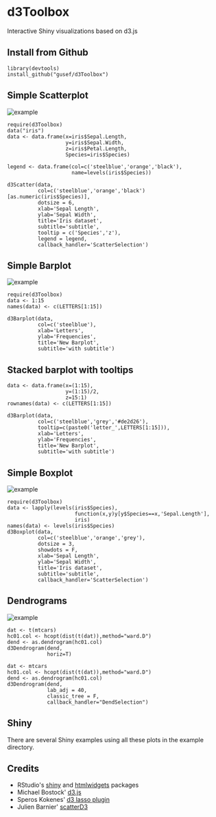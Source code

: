 # d3Toolbox

Interactive Shiny visualizations based on d3.js

## Install from Github
```{r install, eval=FALSE}
library(devtools)
install_github("gusef/d3Toolbox")
```

## Simple Scatterplot

![example](https://raw.github.com/gusef/d3Toolbox/master/resources/scatter.gif)


```{r simple_scatter, warning=FALSE, eval=FALSE}
require(d3Toolbox)
data("iris")
data <- data.frame(x=iris$Sepal.Length,
                   y=iris$Sepal.Width,
                   z=iris$Petal.Length,
                   Species=iris$Species)
 
legend <- data.frame(col=c('steelblue','orange','black'),
                     name=levels(iris$Species))
    
d3Scatter(data,
          col=c('steelblue','orange','black')[as.numeric(iris$Species)],
          dotsize = 6,
          xlab='Sepal Length',
          ylab='Sepal Width',
          title='Iris dataset',
          subtitle='subtitle',
          tooltip = c('Species','z'),
          legend = legend,
          callback_handler='ScatterSelection')
```

## Simple Barplot

![example](https://raw.github.com/gusef/d3Toolbox/master/resources/barplot.gif)

```{r simple_barplot, warning=FALSE, eval=FALSE}
require(d3Toolbox)
data <- 1:15
names(data) <- c(LETTERS[1:15])

d3Barplot(data,
          col=c('steelblue'),
          xlab='Letters',
          ylab='Frequencies',
          title='New Barplot',
          subtitle='with subtitle')
```

## Stacked barplot with tooltips
```{r stacked_barplot, eval=FALSE}
data <- data.frame(x=(1:15),
                   y=(1:15)/2,
                   z=15:1)
rownames(data) <- c(LETTERS[1:15])

d3Barplot(data,
          col=c('steelblue','grey','#de2d26'),
          tooltip=c(paste0('letter_',LETTERS[1:15])),
          xlab='Letters',
          ylab='Frequencies',
          title='New Barplot',
          subtitle='with subtitle')
```

## Simple Boxplot

![example](https://raw.github.com/gusef/d3Toolbox/master/resources/boxplot.gif)

```{r simple_box, warning=FALSE, eval=FALSE}
require(d3Toolbox)
data <- lapply(levels(iris$Species),
                      function(x,y)y[y$Species==x,'Sepal.Length'],
                      iris)
names(data) <- levels(iris$Species)
d3Boxplot(data,
          col=c('steelblue','orange','grey'),
          dotsize = 3,
          showdots = F,
          xlab='Sepal Length',
          ylab='Sepal Width',
          title='Iris dataset',
          subtitle='subtitle',
          callback_handler='ScatterSelection')
```

## Dendrograms

![example](https://raw.github.com/gusef/d3Toolbox/master/resources/dendrogram.gif)

```{r dendrogram1, eval=FALSE}
dat <- t(mtcars)
hc01.col <- hcopt(dist(t(dat)),method="ward.D")
dend <- as.dendrogram(hc01.col)
d3Dendrogram(dend,
             horiz=T)
```

```{r dendrogram2, eval=FALSE}
dat <- mtcars
hc01.col <- hcopt(dist(t(dat)),method="ward.D")
dend <- as.dendrogram(hc01.col)
d3Dendrogram(dend,
             lab_adj = 40,
             classic_tree = F,
             callback_handler="DendSelection")
```
## Shiny
There are several Shiny examples using all these plots in the example directory.


## Credits

-   RStudio's [shiny](http://shiny.rstudio.com/) and [htmlwidgets](http://www.htmlwidgets.org/) packages
-   Michael Bostock' [d3.js](https://d3js.org/)
-   Speros Kokenes' [d3 lasso plugin](https://github.com/skokenes/D3-Lasso-Plugin)
-   Julien Barnier' [scatterD3](https://github.com/juba/scatterD3)

